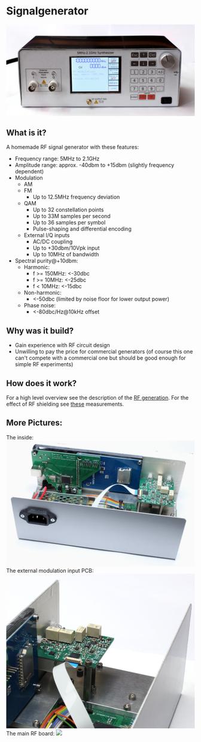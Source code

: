 # Signalgenerator

![Generator](Pictures/Generator.jpg)

## What is it?
A homemade RF signal generator with these features:
* Frequency range: 5MHz to 2.1GHz
* Amplitude range: approx. -40dbm to +15dbm (slightly frequency dependent)
* Modulation
  * AM
  * FM
    * Up to 12.5MHz frequency deviation
  * QAM
    * Up to 32 constellation points
    * Up to 33M samples per second
    * Up to 36 samples per symbol
    * Pulse-shaping and differential encoding
  * External I/Q inputs
    * AC/DC coupling
    * Up to +30dbm/10Vpk input
    * Up to 10MHz of bandwidth
* Spectral purity@+10dbm:
  * Harmonic:
    * f >= 150MHz: <-30dbc
    * f >= 10MHz: <-25dbc
    * f < 10MHz: <-15dbc
  * Non-harmonic:
    * <-50dbc (limited by noise floor for lower output power)
  * Phase noise:
    * <-80dbc/Hz@10kHz offset
    
    
## Why was it build?
* Gain experience with RF circuit design
* Unwilling to pay the price for commercial generators (of course this one can't compete with a commercial one but should be good enough for simple RF experiments)

## How does it work?
For a high level overview see the description of the [RF generation](Documentation/RF.md).
For the effect of RF shielding see [these](Documentation/Shielding.md) measurements.

## More Pictures:
The inside:
![](Pictures/Back.jpg)
The external modulation input PCB:
![](Pictures/IQinput.jpg)
The main RF board:
![](Pictures/RFtop.JPG)
